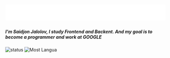 <h1 align="center">
  <img src="https://github.com/saidjonjalolov/saidjonjalolov/blob/main/name.svg" />
</h1>

<h5>I'm Saidjon Jalolov, I study Frontend and Backent. And my goal is to become a programmer and work at GOOGLE</h5>

![status](https://github-readme-stats.vercel.app/api?username=saidjonjalolov&show_icons=true&theme=radical)
![Most Langua](https://github-readme-stats.vercel.app/api/top-langs/?username=saidjonjalolov&layout=compact)
<p>
  <img href="https://github-readme-stats.vercel.app/api?username=saidjonjalolov&show_icons=true&theme=radical">
  <img href="">
</p>

